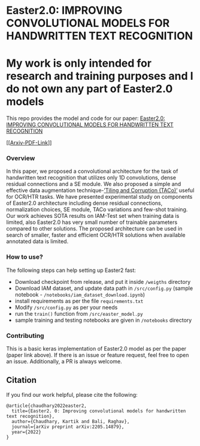 # Easter2.0: IMPROVING CONVOLUTIONAL MODELS FOR  HANDWRITTEN TEXT RECOGNITION

# My work is only intended for research and training purposes and I do not own any part of Easter2.0 models

This repo provides the model and code for our paper: [Easter2.0: IMPROVING CONVOLUTIONAL MODELS FOR HANDWRITTEN TEXT RECOGNITION](https://arxiv.org/pdf/2205.14879.pdf)

[[[Arxiv-PDF-Link](https://arxiv.org/pdf/2205.14879.pdf)]]

### Overview
In this paper, we proposed a convolutional architecture for the task of handwritten text recognition that utilizes only 1D
convolutions, dense residual connections and a SE module. We also proposed a simple and effective data augmentation
technique-[’Tiling and Corruption (TACo)’](https://github.com/kartikgill/taco-box) useful for OCR/HTR tasks. We have presented experimental study on components of Easter2.0
architecture including dense residual connections, normalization choices, SE module, TACo variations and few-shot
training. Our work achieves SOTA results on IAM-Test set when training data is limited, also Easter2.0 has very
small number of trainable parameters compared to other solutions. The proposed architecture can be used in search of
smaller, faster and efficient OCR/HTR solutions when available annotated data is limited.

### How to use?
The following steps can help setting up Easter2 fast:
 - Download checkpoint from release, and put it inside ```/weigths``` directory
 - Download IAM dataset, and update data path in ```/src/config.py``` (sample notebook - ```/notebooks/iam_dataset_download.ipynb```)
 - install requirements as per the file ```requirements.txt```
 - Modify ```/src/config.py``` as per your needs
 - run the ```train()``` function from ```/src/easter_model.py```
 - sample training and testing notebooks are given in ```/notebooks``` directory

### Contributing
This is a basic keras implementation of Easter2.0 model as per the paper (paper link above). If there is an issue or feature request, feel free to open an issue. Additionally, a PR is always welcome.

## Citation
If you find our work helpful, please cite the following:
```
@article{chaudhary2022easter2,
  title={Easter2. 0: Improving convolutional models for handwritten text recognition},
  author={Chaudhary, Kartik and Bali, Raghav},
  journal={arXiv preprint arXiv:2205.14879},
  year={2022}
}
```
